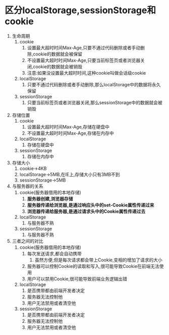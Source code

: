 # 区分localStorage,sessionStorage和cookie

1. 生命周期
   1. cookie
      1. 设置最大超时时间Max-Age,只要不通过代码删除或者手动删除,cookie的数据就会被保留
      2. 不设置最大超时时间Max-Age,只要当前标签页或者浏览器关闭,cookie的数据就会被销毁
      3. 注意:如果没设置最大超时时间,这种cookie叫做会话级cookie
   2. localStorage
      1. 只要不通过代码删除或者手动删除,那么localStorage中的数据将永久保留
   3. sessionStorage
      1. 只要当前标签页或者浏览器关闭,那么sessionStorage中的数据就会被销毁
2. 存储位置
   1. cookie
      1. 设置最大超时时间Max-Age,存储在硬盘中
      2. 不设置最大超时时间Max-Age,存储在内存中
   2. localStorage
      1. 存储在硬盘中
   3. sessionStorage
      1. 存储在内存中
3. 存储大小
   1. cookie->4KB
   2. localStorage->5MB,在IE上,存储大小只有3MB不到
   3. sessionStorage->5MB
4. 与服务器的关系
   1. cookie(服务器借用的本地存储)
      1. **服务器创建,浏览器存储**
      2. **服务器传递给浏览器,是通过响应头中的set-Cookie属性传递过来**
      3. **浏览器传递给服务器,是通过请求头中的Cookie属性传递过去**
   2. localStorage
      1. 与服务器不熟
   3. sessionStorage
      1. 与服务器不熟
5. 三者之间的对比
   1. cookie(服务器借用的本地存储)
      1. 每次发送请求,都会自动携带
         1. 虽然方便,但是每次请求都会带上Cookie,变相的增加了请求的大小
      2. 服务器可以控制Cookie的读取和写入,很可能导致Cookie在前端无法使用
      3. 用户可以禁用Cookie,很可能导致前端业务逻辑出错
   2. localStorage
      1. 是否携带都由前端开发者决定
      2. 服务器无法控制他
      3. 用户无法禁用或者清空他
   3. sessionStorage
      1. 是否携带都由前端开发者决定
      2. 服务器无法控制他
      3. 用户无法禁用或者清空他
